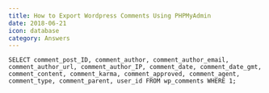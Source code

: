 ```yaml
---
title: How to Export Wordpress Comments Using PHPMyAdmin
date: 2018-06-21
icon: database
category: Answers
---
```


`SELECT comment_post_ID, comment_author, comment_author_email, comment_author_url, comment_author_IP, comment_date, comment_date_gmt, comment_content, comment_karma, comment_approved, comment_agent, comment_type, comment_parent, user_id FROM wp_comments WHERE 1;`
